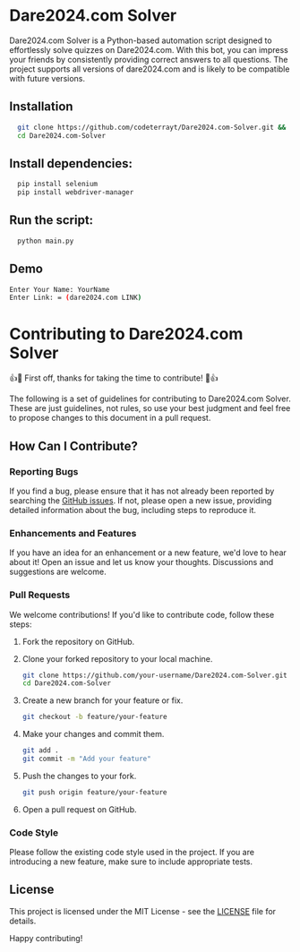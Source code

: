 
# Dare2024.com Solver
Dare2024.com Solver is a Python-based automation script designed to effortlessly solve quizzes on Dare2024.com. With this bot, you can impress your friends by consistently providing correct answers to all questions. The project supports all versions of dare2024.com and is likely to be compatible with future versions.

 


## Installation

```bash
  git clone https://github.com/codeterrayt/Dare2024.com-Solver.git &&
  cd Dare2024.com-Solver
```

## Install dependencies:
```bash
  pip install selenium 
  pip install webdriver-manager
```

## Run the script:
```bash
  python main.py
```
## Demo 
```bash 
Enter Your Name: YourName
Enter Link: = (dare2024.com LINK)
```

# Contributing to Dare2024.com Solver

👍🎉 First off, thanks for taking the time to contribute! 🎉👍

The following is a set of guidelines for contributing to Dare2024.com Solver. These are just guidelines, not rules, so use your best judgment and feel free to propose changes to this document in a pull request.

## How Can I Contribute?

### Reporting Bugs

If you find a bug, please ensure that it has not already been reported by searching the [GitHub issues](https://github.com/codeterrayt/Dare2024.com-Solver/issues). If not, please open a new issue, providing detailed information about the bug, including steps to reproduce it.

### Enhancements and Features

If you have an idea for an enhancement or a new feature, we'd love to hear about it! Open an issue and let us know your thoughts. Discussions and suggestions are welcome.

### Pull Requests

We welcome contributions! If you'd like to contribute code, follow these steps:

1. Fork the repository on GitHub.
2. Clone your forked repository to your local machine.

    ```bash
    git clone https://github.com/your-username/Dare2024.com-Solver.git
    cd Dare2024.com-Solver
    ```

3. Create a new branch for your feature or fix.

    ```bash
    git checkout -b feature/your-feature
    ```

4. Make your changes and commit them.

    ```bash
    git add .
    git commit -m "Add your feature"
    ```

5. Push the changes to your fork.

    ```bash
    git push origin feature/your-feature
    ```

6. Open a pull request on GitHub.

### Code Style

Please follow the existing code style used in the project. If you are introducing a new feature, make sure to include appropriate tests.

## License

This project is licensed under the MIT License - see the [LICENSE](LICENSE) file for details.

Happy contributing!
